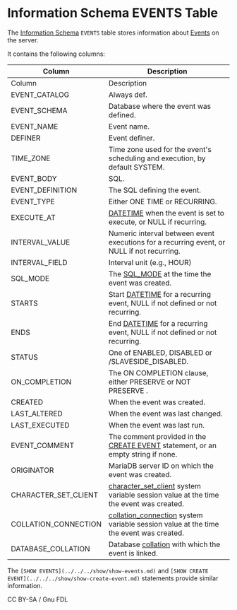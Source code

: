 # Information Schema EVENTS Table

The [Information Schema](../) `EVENTS` table stores information about [Events](../../../../../../server-usage/triggers-events/event-scheduler/) on the server.

It contains the following columns:

| Column                 | Description                                                                                                                                                                                                              |
| ---------------------- | ------------------------------------------------------------------------------------------------------------------------------------------------------------------------------------------------------------------------ |
| Column                 | Description                                                                                                                                                                                                              |
| EVENT\_CATALOG         | Always def.                                                                                                                                                                                                              |
| EVENT\_SCHEMA          | Database where the event was defined.                                                                                                                                                                                    |
| EVENT\_NAME            | Event name.                                                                                                                                                                                                              |
| DEFINER                | Event definer.                                                                                                                                                                                                           |
| TIME\_ZONE             | Time zone used for the event's scheduling and execution, by default SYSTEM.                                                                                                                                              |
| EVENT\_BODY            | SQL.                                                                                                                                                                                                                     |
| EVENT\_DEFINITION      | The SQL defining the event.                                                                                                                                                                                              |
| EVENT\_TYPE            | Either ONE TIME or RECURRING.                                                                                                                                                                                            |
| EXECUTE\_AT            | [DATETIME](../../../../../data-types/date-and-time-data-types/datetime.md) when the event is set to execute, or NULL if recurring.                                                                                       |
| INTERVAL\_VALUE        | Numeric interval between event executions for a recurring event, or NULL if not recurring.                                                                                                                               |
| INTERVAL\_FIELD        | Interval unit (e.g., HOUR)                                                                                                                                                                                               |
| SQL\_MODE              | The [SQL\_MODE](../../../../../../server-management/variables-and-modes/sql-mode.md) at the time the event was created.                                                                                                  |
| STARTS                 | Start [DATETIME](../../../../../data-types/date-and-time-data-types/datetime.md) for a recurring event, NULL if not defined or not recurring.                                                                            |
| ENDS                   | End [DATETIME](../../../../../data-types/date-and-time-data-types/datetime.md) for a recurring event, NULL if not defined or not recurring.                                                                              |
| STATUS                 | One of ENABLED, DISABLED or /SLAVESIDE\_DISABLED.                                                                                                                                                                        |
| ON\_COMPLETION         | The ON COMPLETION clause, either PRESERVE or NOT PRESERVE .                                                                                                                                                              |
| CREATED                | When the event was created.                                                                                                                                                                                              |
| LAST\_ALTERED          | When the event was last changed.                                                                                                                                                                                         |
| LAST\_EXECUTED         | When the event was last run.                                                                                                                                                                                             |
| EVENT\_COMMENT         | The comment provided in the [CREATE EVENT](../../../../data-definition/create/create-event.md) statement, or an empty string if none.                                                                                    |
| ORIGINATOR             | MariaDB server ID on which the event was created.                                                                                                                                                                        |
| CHARACTER\_SET\_CLIENT | [character\_set\_client](../../../../../../ha-and-performance/optimization-and-tuning/system-variables/server-system-variables.md#character_set_client) system variable session value at the time the event was created. |
| COLLATION\_CONNECTION  | [collation\_connection](../../../../../../ha-and-performance/optimization-and-tuning/system-variables/server-system-variables.md#collation_connection) system variable session value at the time the event was created.  |
| DATABASE\_COLLATION    | Database [collation](../../../../../data-types/string-data-types/character-sets/) with which the event is linked.                                                                                                        |

The `[SHOW EVENTS](../../../show/show-events.md)` and `[SHOW CREATE EVENT](../../../show/show-create-event.md)` statements provide similar information.

CC BY-SA / Gnu FDL
